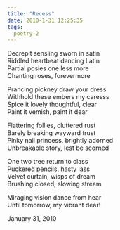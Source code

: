 ```yaml
---
title: "Recess"
date: 2010-1-31 12:25:35
tags:
  poetry-2
---
```



Decrepit sensling sworn in satin  
 Riddled heartbeat dancing Latin  
 Partial posies one less more  
 Chanting roses, forevermore

Prancing pickney draw your dress  
 Withhold these embers my caresss  
 Spice it lovely thoughtful, clear  
 Paint it vemish, paint it dear

Flattering follies, cluttered rust  
 Barely breaking wayward trust  
 Pinky nail princess, brightly adorned  
 Unbreakable story, lest be scorned

One two tree return to class  
 Puckered pencils, hasty lass  
 Velvet curtain, wisps of dream  
 Brushing closed, slowing stream

Miraging vision dance from hear  
 Until tomorrow, my vibrant dear!

January 31, 2010



